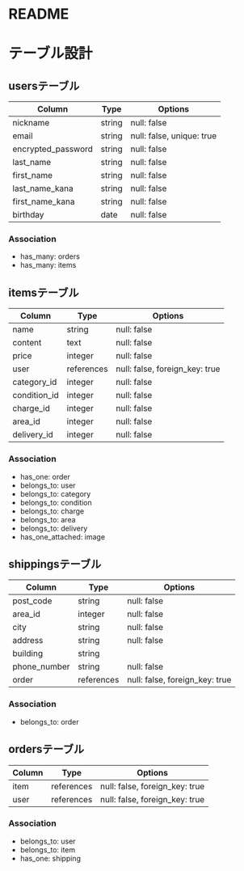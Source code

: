 # README
# テーブル設計

## usersテーブル

| Column             | Type   | Options                   |
| ------------------ | ------ | ------------------------- |
| nickname           | string | null: false               |
| email              | string | null: false, unique: true |
| encrypted_password | string | null: false               |
| last_name          | string | null: false               |
| first_name         | string | null: false               |
| last_name_kana     | string | null: false               |
| first_name_kana    | string | null: false               |
| birthday           | date   | null: false               |

### Association
- has_many: orders
- has_many: items


## itemsテーブル

| Column       | Type       | Options                        |
|------------- | ---------- | ------------------------------ |
| name         | string     | null: false                    |
| content      | text       | null: false                    |
| price        | integer    | null: false                    |
| user         | references | null: false, foreign_key: true |
| category_id  | integer    | null: false                    |
| condition_id | integer    | null: false                    |
| charge_id    | integer    | null: false                    |
| area_id      | integer    | null: false                    |
| delivery_id  | integer    | null: false                    |

### Association

- has_one: order
- belongs_to: user
- belongs_to: category
- belongs_to: condition
- belongs_to: charge
- belongs_to: area
- belongs_to: delivery
- has_one_attached: image


## shippingsテーブル

| Column          | Type       | Options                        |
| --------------- | ---------- | ------------------------------ |
| post_code       | string     | null: false                    |
| area_id         | integer    | null: false                    |
| city            | string     | null: false                    |
| address         | string     | null: false                    |
| building        | string     |                                |
| phone_number    | string     | null: false                    |
| order           | references | null: false, foreign_key: true |

### Association

- belongs_to: order



## ordersテーブル

| Column  | Type       | Options                        |
| ------- | ---------- | ------------------------------ |
| item    | references | null: false, foreign_key: true |
| user    | references | null: false, foreign_key: true |

### Association

- belongs_to: user
- belongs_to: item
- has_one: shipping